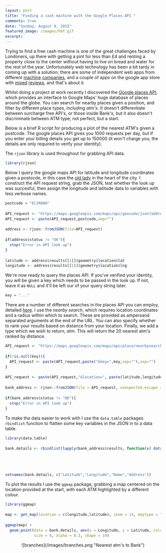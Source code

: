 ```yaml
---
layout: post
title: "Finding a cash machine with the Google Places API "
comments: true
date: "Sunday, August 9, 2015"
featured_image: /images/hdf.gif
excerpt: 
---
```


Trying to find a free cash machine is one of the great challenges faced by Londoners, up there with getting a pint for less than £4 and renting a property close to the center without having to live on bread and water for the rest of the year. Unfortunately web technology has been a bit tardy in coming up with a solution; there are some of independent web apps from different [machine](http://www.visa.com/atmlocator/index.jsp) [companies](http://www.link.co.uk/ATMLocator/Pages/ATMLocator.aspx), and a couple of apps on the google app store with [mixed](https://play.google.com/store/apps/details?id=com.moneypass&hl=en) [reviews](https://play.google.com/store/apps/details?id=com.souf.nearbyATM&hl=en), and that's about it. 

Whilst doing a project at work recently I discovered the [Google places API](https://developers.google.com/places/?hl=en), which provides an interface to Google Maps' huge database of places around the globe. You can search for nearby places given a position, and filter by different place types, including _atm's_. It doesn't differentiate between surcharge free API's, or those inside Bank's, but it also doesn't discriminate between ATM type; not perfect, but a start.

Below is a brief R script for producing a plot of the nearest ATM's given a postcode. The google places API gives you 1000 requests per day, but if you enter your billing details you get up to 150000 (it won't charge you, the details are only required to verify your identity).

The `rjson` library is used throughout for grabbing API data.  

```r
library(rjson)
```

Below I query the google maps API for latitude and longitude coordinates given a postocde, in this case the [old lady](http://www.historic-uk.com/CultureUK/The-Old-Lady-of-Threadneedle-Street/) in the heart of the city. I construct the API request string, grab the JSON, test whether the look up was succesful, then assign the longitude and latitude data to variables with less verbose names.

```r
postcode = "EC2R8AH"

API_request <- "https://maps.googleapis.com/maps/api/geocode/json?address="
API_request <- paste(API_request,postcode,sep="")

address <- rjson::fromJSON(file=API_request)

if(address$status != "OK"){
  stop("Error in API look up")
}

latitude <- address$results[[1]]$geometry$location$lat
longitude <- address$results[[1]]$geometry$location$lng
```

We're now ready to query the places API. If you've verified your identity, you will be given a key which needs to be passed in the look up. If not, leave it as `NULL` and it'll be left our of your query string later.

```r
key = "..."
```

There are a number of different searches in the places API you can employ, detailed [here](https://developers.google.com/places/webservice/search). I use the *nearby search*, which requires location coordinates and a radius within which to search. These are provided as ampersand separated arguments at the end of the URL. You can also specify whether to rank your results based on distance from your location. Finally, we add a *type* which we wish to return, _atm_. This will return the 20 nearest atm's ranked by distance.

```r
API_request <- "https://maps.googleapis.com/maps/api/place/nearbysearch/json?radius=2000&rankby=distance&types=atm"

if(!is.null(key)){
  API_request <- paste(API_request,paste("&key=",key,sep=""),sep="")
}

API_request <- paste(API_request,"&location=", paste(latitude,longitude,sep=","),sep="")

bank_address <- rjson::fromJSON(file = API_request, unexpected.escape = "keep")

if(bank_address$status != "OK"){
  stop("Error in API look up")
}
```

To make the data easier to work with I use the `data.table` packages `rbindlist` function to flatten some key variables in the JSON in to a data table.

```r
library(data.table)

bank.details <- rbindlist(lapply(bank_address$results, function(x) data.frame(as.numeric(x$geometry$location$lat[[1]]),
                                                                                 as.numeric(x$geometry$location$lng[[1]]),
                                                                                 as.character(x$name[[1]]),
                                                                                 as.character(x$vicinity[[1]]))))

setnames(bank.details, c("Latitude","Longitude","Name","Address"))
```

To plot the results I use the `ggmap` package, grabbing a map centered on the location provided at the start, with each ATM highlighted by a different colour.

```r
library(ggmap)

map <- get_map(location = c(longitude,latitude), zoom = 14, maptype = "roadmap", scale = 2)

ggmap(map) +
  geom_point(data = bank.details, aes(x = Longitude, y = Latitude, colour = Name),
             size = 8, alpha = 0.3, shape = 19)
```

<center>![branches](/images/branches.png "Nearest atm's to Bank")</center>